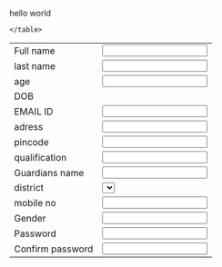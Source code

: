 hello world
<!DOCTYPE html>
<html lang="en">
<head>
    <meta charset="UTF-8">
    <meta name="viewport" content="width=device-width, initial-scale=1.0">
    <meta http-equiv="X-UA-Compatible" content="ie=edge">
    <title>Document</title>
</head>
<body>
    <table>
<tr><td>Full name</td><td><input type="text"></td></tr>
<tr><td>last name</td><td><input type="text"></td></tr>
<tr><td>age</td><td><input type="text"></td></tr>
<tr><td>DOB</td><td><INPUT:date></INPUT:date></td></tr>
<tr><td>EMAIL ID</td><td><input type="text"></td></tr>
<tr><td>adress</td><td><input type="text"></td></tr>
<tr><td>pincode</td><td><input type="text"></td></tr>
<tr><td>qualification</td><td><input type="text"></td></tr>
<tr><td>Guardians name</td><td><input type="text"></td></tr>
<tr><td>district</td><td>

<select>
    <option value="wayanad"></option>
 <option value="trivandrum></option>
</select>
</td></tr>
<tr><td>Confirm password</td><td><input type="password"></td></tr>
<tr><td>mobile no</td><td><input type="text"></td></tr>
<tr><td>Gender</td><td><input type="text"></td></tr>

<tr><td>Password</td><td><input type="password"></td></tr>
<tr><td>Confirm password</td><td><input type="password"></td></tr>




    </table>
    
</body>
</html>
